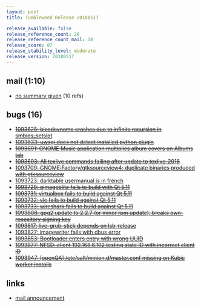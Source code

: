```yaml
---
layout: post
title: Tumbleweed Release 20180517

release_available: false
release_reference_count: 26
release_reference_count_mail: 10
release_score: 87
release_stability_level: moderate
release_version: 20180517
---
```


## mail (1:10)

- [no summary given](https://lists.opensuse.org/opensuse-factory/2018-05/msg00256.html) (10 refs)

## bugs (16)

<!--more-->

- ~~[1093625: biosdevname crashes due to infinite recursion in smbios_setslot](https://bugzilla.opensuse.org/show_bug.cgi?id=1093625)~~
- ~~[1093633: uwsgi does not detect installed python plugin](https://bugzilla.opensuse.org/show_bug.cgi?id=1093633)~~
- ~~[1093691: GNOME Music application multiplies album covers on Albums tab](https://bugzilla.opensuse.org/show_bug.cgi?id=1093691)~~
- ~~[1093693: All texlive commands failing after update to texlive-2018](https://bugzilla.opensuse.org/show_bug.cgi?id=1093693)~~
- ~~[1093709: GNOME:Factory/gtksourceview4: duplicate binaries produced with gtksourceview](https://bugzilla.opensuse.org/show_bug.cgi?id=1093709)~~
- [1093723: darktable usermanual is in french](https://bugzilla.opensuse.org/show_bug.cgi?id=1093723)
- ~~[1093729: qimageblitz fails to build with Qt 5.11](https://bugzilla.opensuse.org/show_bug.cgi?id=1093729)~~
- ~~[1093731: virtualbox fails to build against Qt 5.11](https://bugzilla.opensuse.org/show_bug.cgi?id=1093731)~~
- ~~[1093732: vlc fails to build against Qt 5.11](https://bugzilla.opensuse.org/show_bug.cgi?id=1093732)~~
- ~~[1093733: wireshark fails to build against Qt 5.11](https://bugzilla.opensuse.org/show_bug.cgi?id=1093733)~~
- ~~[1093808: gpg2 update to 2.2.7 (or minor rpm update), breaks own-repository signing key](https://bugzilla.opensuse.org/show_bug.cgi?id=1093808)~~
- ~~[1093817: live-grub-stick depends on lsb-release](https://bugzilla.opensuse.org/show_bug.cgi?id=1093817)~~
- [1093827: imagewriter fails with dbus error](https://bugzilla.opensuse.org/show_bug.cgi?id=1093827)
- ~~[1093853: Bootloader enters entry with wrong UUID](https://bugzilla.opensuse.org/show_bug.cgi?id=1093853)~~
- ~~[1093877: NFSD: client 192.168.6.102 testing state ID with incorrect client ID](https://bugzilla.opensuse.org/show_bug.cgi?id=1093877)~~
- ~~[1093947: \[openQA\] /etc/salt/minion.d/master.conf missing on Kubic worker installs](https://bugzilla.opensuse.org/show_bug.cgi?id=1093947)~~



## links

- [mail announcement](https://lists.opensuse.org/opensuse-factory/2018-05/msg00240.html)
